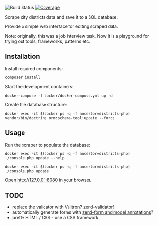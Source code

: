 ![Build Status][build-badge]
[![Coverage][coverage-badge]][coverage-url]

[build-badge]: https://github.com/pawel-slowik/districts/workflows/tests/badge.svg
[coverage-badge]: https://codecov.io/gh/pawel-slowik/districts/branch/master/graph/badge.svg
[coverage-url]: https://codecov.io/gh/pawel-slowik/districts

Scrape city districts data and save it to a SQL database.

Provide a simple web interface for editing scraped data.

Note: originally, this was a job interview task. Now it is a playground for
trying out tools, frameworks, patterns etc.

## Installation

Install required components:

	composer install

Start the development containers:

    docker-compose -f docker/docker-compose.yml up -d

Create the database structure:

    docker exec -it $(docker ps -q -f ancestor=districts-php) vendor/bin/doctrine orm:schema-tool:update --force

## Usage

Run the scraper to populate the database:

    docker exec -it $(docker ps -q -f ancestor=districts-php) ./console.php update --help

    docker exec -it $(docker ps -q -f ancestor=districts-php) ./console.php update

Open <http://127.0.0.1:8080> in your browser.

## TODO

- replace the validator with Valitron? zend-validator?
- automatically generate forms with [zend-form and model annotations](https://docs.zendframework.com/zend-form/quick-start/#using-annotations)?
- pretty HTML / CSS - use a CSS framework
